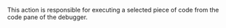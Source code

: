 This action is responsible for executing a selected piece of code from the code pane of the debugger.